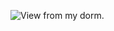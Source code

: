 ![View from my dorm.](http://40.media.tumblr.com/869681b553717209efbe566256137b24/tumblr_nin3s2BTWV1t0rg3mo1_1280.jpg)
